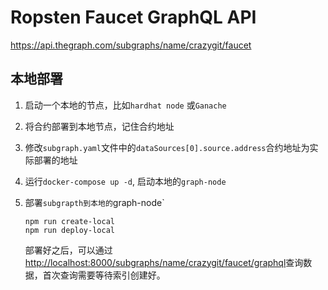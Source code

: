 # Ropsten Faucet GraphQL API

https://api.thegraph.com/subgraphs/name/crazygit/faucet

## 本地部署

1. 启动一个本地的节点，比如`hardhat node` 或`Ganache`
2. 将合约部署到本地节点，记住合约地址
3. 修改`subgraph.yaml`文件中的`dataSources[0].source.address`合约地址为实际部署的地址
4. 运行`docker-compose up -d`, 启动本地的`graph-node`
5. 部署`subgrapth到本地的`graph-node`

   ```shell
   npm run create-local
   npm run deploy-local
   ```

   部署好之后，可以通过<http://localhost:8000/subgraphs/name/crazygit/faucet/graphql>查询数据，首次查询需要等待索引创建好。
